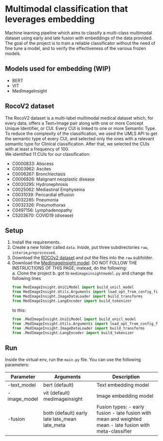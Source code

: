# Multimodal classification that leverages embedding
Machine learning pipeline which aims to classify a multi-class multimodal dataset using early and late fusion with embeddings of the data provided. <br>
The goal of the project is to train a reliable classificator without the need of fine tune a model, and to verify the effectiveness of the various frozen models.

## Models used for embedding (WIP)
- BERT
- VIT
- MedImageInsight


## RocoV2 dataset
The RocoV2 dataset is a multi-label multimodal medical dataset which, for every data, offers a Text+Image pair along with one or more Concept Unique Identifier, or CUI. Every CUI is linked to one or more Semantic Type. To reduce the complexity of the classification, we used the UMLS API to get the semantic type of every CUI, and selected only the ones with a relevant semantic type for Clinical classification. After that, we selected the CUIs with at least a frequency of 100.<br>
We identified 11 CUIs for our classification:
- C0000833: Abscess
- C0003962: Ascites
- C0006267: Bronchiectasis
- C0006826: Malignant neoplastic disease
- C0020295: Hydronephrosis
- C0025062: Mediastinal Emphysema
- C0031039: Pericardial effusion
- C0032285: Pneumonia
- C0032326: Pneumothorax
- C0497156: Lymphadenopathy
- C5203670: COVID19 (disease)


## Setup
1. Install the requirements.
2. Create a new folder called `data`. Inside, put three subdirectories `raw`, `interim`,`preprocessed`.
3. Download the [ROCOv2 dataset](https://zenodo.org/records/10821435) and put the files into the `raw` subfolder.
4. Download the [MedImageInsight model](https://huggingface.co/lion-ai/MedImageInsights/tree/main). DO NOT FOLLOW THE INSTRUCTIONS OF THIS PAGE; instead, do the following: <br>
    a. Clone the project
    b. got to `medimageinsightmodel.py` and change the following lines 
    ```python
    from MedImageInsight.UniCLModel import build_unicl_model
    from MedImageInsight.Utils.Arguments import load_opt_from_config_files
    from MedImageInsight.ImageDataLoader import build_transforms
    from MedImageInsight.LangEncoder import build_tokenizer
    ```
    to this:
    ```python
    from .MedImageInsight.UniCLModel import build_unicl_model
    from .MedImageInsight.Utils.Arguments import load_opt_from_config_files
    from .MedImageInsight.ImageDataLoader import build_transforms
    from .MedImageInsight.LangEncoder import build_tokenizer
    ```



## Run
Inside the virtual env, run the `main.py` file. You can use the following parameters:

| Parameter    | Arguments                                     | Description                                                                                               |
|--------------|-----------------------------------------------|-----------------------------------------------------------------------------------------------------------|
| -text_model  | bert (default)                                | Text embedding model                                                                                      |
| -image_model | vit (default) medimageinsight                 | Image embedding model                                                                                     |
| -fusion      | both (default) early late late_mean late_meta | Fusion types: - early fusion - late fusion with mean and weighted mean - late fusion with meta-classifier |